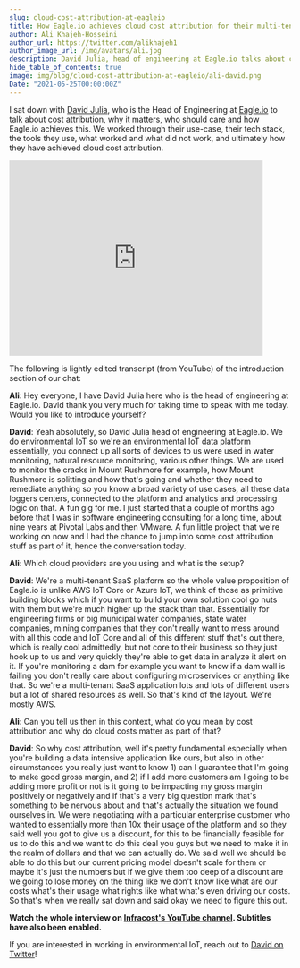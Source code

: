 ```yaml
---
slug: cloud-cost-attribution-at-eagleio
title: How Eagle.io achieves cloud cost attribution for their multi-tenant SaaS
author: Ali Khajeh-Hosseini
author_url: https://twitter.com/alikhajeh1
author_image_url: /img/avatars/ali.jpg
description: David Julia, head of engineering at Eagle.io talks about cost attribution
hide_table_of_contents: true
image: img/blog/cloud-cost-attribution-at-eagleio/ali-david.png
Date: "2021-05-25T00:00:00Z"
---
```


I sat down with [David Julia](https://twitter.com/DavidJulia), who is the Head of Engineering at [Eagle.io](https://eagle.io) to talk about cost attribution, why it matters, who should care and how Eagle.io achieves this. We worked through their use-case, their tech stack, the tools they use, what worked and what did not work, and ultimately how they have achieved cloud cost attribution.

<iframe width="90%" height="350" src="https://www.youtube.com/embed/F8G9bhwNfNY" title="YouTube video player" frameBorder={0} allow="accelerometer; autoplay; clipboard-write; encrypted-media; gyroscope; picture-in-picture" allowFullScreen={true}></iframe>

The following is lightly edited transcript (from YouTube) of the introduction section of our chat:

**Ali**: Hey everyone, I have David Julia here who is the head of engineering at Eagle.io. David thank you very much for taking time to speak with me today. Would you like to introduce yourself?

**David**: Yeah absolutely, so David Julia head of engineering at Eagle.io. We do environmental IoT so we're an environmental IoT data platform essentially, you connect up all sorts of devices to us were used in water monitoring, natural resource monitoring, various other things. We are used to monitor the cracks in Mount Rushmore for example, how Mount Rushmore is splitting and how that's going and whether they need to remediate anything so you know a broad variety of use cases, all these data loggers centers, connected to the platform and analytics and processing logic on that. A fun gig for me. I just started that a couple of months ago before that I was
in software engineering consulting for a long time, about nine years at Pivotal Labs and then VMware.
A fun little project that we're working on now and I had the chance to jump into some cost attribution stuff as part of it, hence the conversation today.

**Ali**: Which cloud providers are you using and what is the setup?

**David**: We're a multi-tenant SaaS platform so the whole value proposition of Eagle.io
is unlike AWS IoT Core or Azure IoT, we think of those as primitive building blocks which if you want to build your own solution cool go nuts with them but we're much higher up the stack than that. Essentially for engineering firms or big municipal water companies, state water companies, mining companies that they don't really want to mess around with all this code and IoT Core and all of this different stuff that's out there, which is really cool admittedly, but not core to their business so they just hook up to us and very quickly they're able to get data in analyze it alert on it. If you're monitoring a dam for example you want to know if a dam wall is failing you don't really care about configuring microservices or anything like that. So we're a multi-tenant SaaS application lots and lots of different users but a lot of shared resources as well. So that's kind of the layout. We're mostly AWS.

**Ali**: Can you tell us then in this context, what do you mean by cost attribution and why do cloud costs matter as part of that?

**David**: So why cost attribution, well it's pretty fundamental especially when you're building a data
intensive application like ours, but also in other circumstances you really just want to know 1)
can I guarantee that I'm going to make good gross margin, and 2) if I add more customers am I going to be
adding more profit or not is it going to be impacting my gross margin positively or negatively and if that's a very big question mark that's something to be nervous about and that's actually the situation we found ourselves in. We were negotiating with a particular enterprise customer who wanted to essentially more than 10x their usage of the platform and so they said well you got to give us a discount, for this to be financially feasible for us to do this and we want to do this deal you guys but we need to make it in the realm of dollars and that we can actually do. We said well we should be able to do this but our current pricing model doesn't scale for them or maybe it's just the numbers but if we give them too deep of a discount are we going to lose money on the thing like we don't know like what are our costs what's their usage what rights like what what's even driving our costs. So that's when we really sat down and said okay we need to figure this out.

**Watch the whole interview on [Infracost's YouTube channel](https://www.youtube.com/channel/UCyqe8Ln5l7WcdLpRF-8UV8w). Subtitles have also been enabled.**

If you are interested in working in environmental IoT, reach out to [David on Twitter](https://twitter.com/DavidJulia)!
